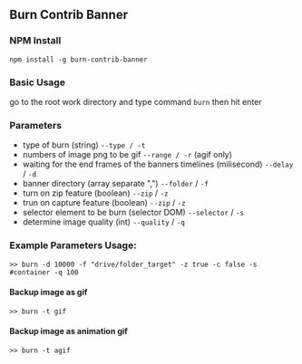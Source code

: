 ## Burn Contrib Banner ##

### NPM Install 
`npm install -g burn-contrib-banner`

### Basic Usage
go to the root work directory and type command
`burn` then hit enter

### Parameters 
- type of burn (string) `--type / -t`
- numbers of image png to be gif `--range / -r` (agif only)
- waiting for the end frames of the banners timelines (milisecond) `--delay` / `-d`
- banner directory (array separate ",") `--folder` / `-f`
- turn on zip feature (boolean) `--zip` / `-z`
- trun on capture feature (boolean) `--zip` / `-z`
- selector element to be burn (selector DOM) `--selector` / `-s`
- determine image quality (int) `--quality` / `-q`

### Example Parameters Usage: 
`>> burn -d 10000 -f "drive/folder_target" -z true -c false -s #container -q 100`

#### Backup image as gif 
`>> burn -t gif`

#### Backup image as animation gif 
`>> burn -t agif`
